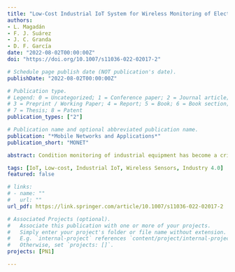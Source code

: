 ```yaml
---
title: "Low-Cost Industrial IoT System for Wireless Monitoring of Electric Motors Condition"
authors:
- L. Magadán
- F. J. Suárez
- J. C. Granda
- D. F. García
date: "2022-08-02T00:00:00Z"
doi: "https://doi.org/10.1007/s11036-022-02017-2"

# Schedule page publish date (NOT publication's date).
publishDate: "2022-08-02T00:00:00Z"

# Publication type.
# Legend: 0 = Uncategorized; 1 = Conference paper; 2 = Journal article;
# 3 = Preprint / Working Paper; 4 = Report; 5 = Book; 6 = Book section;
# 7 = Thesis; 8 = Patent
publication_types: ["2"]

# Publication name and optional abbreviated publication name.
publication: "*Mobile Networks and Applications*"
publication_short: "MONET"

abstract: Condition monitoring of industrial equipment has become a critical aspect in Industry 4.0. This paper shows the design, implementation and testing of a low-cost Industrial Internet of Things (IIoT) system designed to monitor electric motors in real-time. This system can be used to detect operating anomalies and paves the way for building predictive maintenance models. The system is built using low-cost hardware components (wireless multi-sensor modules and single-board computers as gateways), open-source software and open cloud services, where all the relevant information is stored. The module collects real-time vibration data from electric motors. Vibration analyses in the temporal and frequency domains were carried out in both modules and gateways to compare their capabilities. This approach is also a springboard to using edge/fog computing to save cloud resources. A system prototype has been tested in the laboratory and in an industrial dairy plant. The results show that the proposed system can be used for continuous monitoring of any rotatory machine with similar accuracy to professional monitoring devices but at a significantly lower cost.

tags: [IoT, Low-cost, Industrial IoT, Wireless Sensors, Industry 4.0]
featured: false

# links:
# - name: ""
#   url: ""
url_pdf: https://link.springer.com/article/10.1007/s11036-022-02017-2

# Associated Projects (optional).
#   Associate this publication with one or more of your projects.
#   Simply enter your project's folder or file name without extension.
#   E.g. `internal-project` references `content/project/internal-project/index.md`.
#   Otherwise, set `projects: []`.
projects: [PN1]

---
```

